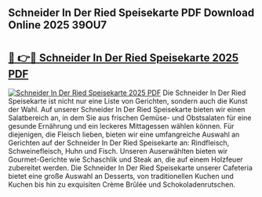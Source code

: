 ## Schneider In Der Ried Speisekarte PDF Download Online 2025 39OU7

# <h2><a href="http://gc8ewe4.nevu.top/?p=Schneider+In+Der+Ried+Speisekarte">🔗 👉🔴 Schneider In Der Ried Speisekarte 2025 PDF</a></h2>

[![Schneider In Der Ried Speisekarte 2025 PDF](https://i.imgur.com/dBaPXMq.png)](http://gc8ewe4.nevu.top/?p=Schneider+In+Der+Ried+Speisekarte)
Die Schneider In Der Ried Speisekarte ist nicht nur eine Liste von Gerichten, sondern auch die Kunst der Wahl. Auf unserer Schneider In Der Ried Speisekarte bieten wir einen Salatbereich an, in dem Sie aus frischen Gemüse- und Obstsalaten für eine gesunde Ernährung und ein leckeres Mittagessen wählen können. Für diejenigen, die Fleisch lieben, bieten wir eine umfangreiche Auswahl an Gerichten auf der Schneider In Der Ried Speisekarte an: Rindfleisch, Schweinefleisch, Huhn und Fisch. Unseren Auserwählten bieten wir Gourmet-Gerichte wie Schaschlik und Steak an, die auf einem Holzfeuer zubereitet werden. Die Schneider In Der Ried Speisekarte unserer Cafeteria bietet eine große Auswahl an Desserts, von traditionellen Kuchen und Kuchen bis hin zu exquisiten Crème Brûlée und Schokoladenrutschen.
